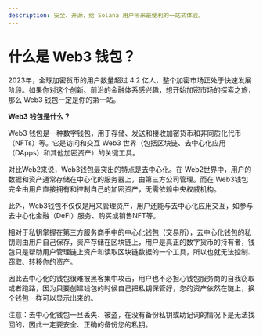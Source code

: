 ```yaml
---
description: 安全、开源，给 Solana 用户带来最便利的一站式体验。
---
```


# 什么是 Web3 钱包？

2023年，全球加密货币的用户数量超过 4.2 亿人，整个加密市场正处于快速发展阶段。如果你对这个创新、前沿的金融体系感兴趣，想开始加密市场的探索之旅，那么 Web3 钱包一定是你的第一站。

**Web3 钱包是什么？**

Web3 钱包是一种数字钱包，用于存储、发送和接收加密货币和非同质化代币（NFTs）等。它是访问和交互 Web3 世界（包括区块链、去中心化应用（DApps）和其他加密资产）的关键工具。

对比Web2来说，Web3钱包最突出的特点是去中心化。在 Web2世界中，用户的数据和资产通常存储在中心化的服务器上，由第三方公司管理。而在 Web3钱包完全由用户直接拥有和控制自己的加密资产，无需依赖中央权威机构。

此外，Web3钱包不仅仅是用来管理资产，用户还能与去中心化应用交互，如参与去中心化金融（DeFi）服务、购买或销售NFT等。

相对于私钥掌握在第三方服务商手中的中心化钱包（交易所），去中心化钱包的私钥则由用户自己保存，资产存储在区块链上，用户是真正的数字货币的持有者，钱包只是帮助用户管理链上资产和读取区块链数据的一个工具，所以也就无法控制、窃取、转移你的资产。

因此去中心化的钱包很难被黑客集中攻击，用户也不必担心钱包服务商的自我窃取或者跑路，因为只要创建钱包的时候自己把私钥保管好，您的资产依然在链上，换个钱包一样可以显示出来的。

注意：去中心化钱包一旦丢失、被盗，在没有备份私钥或助记词的情况下是无法找回的，因此一定要安全、正确的备份您的私钥。
